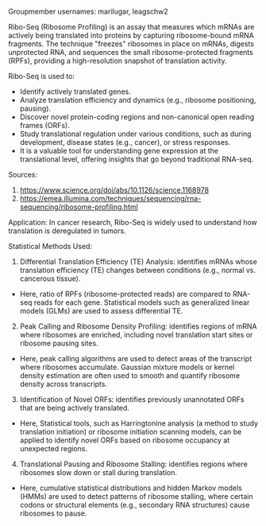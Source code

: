 Groupmember usernames: marilugar, leagschw2

Ribo-Seq (Ribosome Profiling) is an assay that measures which mRNAs are actively being translated into proteins by capturing ribosome-bound mRNA fragments. 
The technique "freezes" ribosomes in place on mRNAs, digests unprotected RNA, and sequences the small ribosome-protected fragments (RPFs), providing a high-resolution snapshot of translation activity.

Ribo-Seq is used to:
- Identify actively translated genes.
- Analyze translation efficiency and dynamics (e.g., ribosome positioning, pausing).
- Discover novel protein-coding regions and non-canonical open reading frames (ORFs).
- Study translational regulation under various conditions, such as during development, disease states (e.g., cancer), or stress responses.
- It is a valuable tool for understanding gene expression at the translational level, offering insights that go beyond traditional RNA-seq.

Sources:
1. https://www.science.org/doi/abs/10.1126/science.1168978
2. https://emea.illumina.com/techniques/sequencing/rna-sequencing/ribosome-profiling.html

Application: In cancer research, Ribo-Seq is widely used to understand how translation is deregulated in tumors. 

Statistical Methods Used:
1. Differential Translation Efficiency (TE) Analysis: identifies mRNAs whose translation efficiency (TE) changes between conditions (e.g., normal vs. cancerous tissue).
- Here, ratio of RPFs (ribosome-protected reads) are compared to RNA-seq reads for each gene. Statistical models such as generalized linear models (GLMs) are used to assess differential TE.
2. Peak Calling and Ribosome Density Profiling: identifies regions of mRNA where ribosomes are enriched, including novel translation start sites or ribosome pausing sites.
- Here, peak calling algorithms are used to detect areas of the transcript where ribosomes accumulate. Gaussian mixture models or kernel density estimation are often used to smooth and quantify ribosome density across transcripts.

3. Identification of Novel ORFs: identifies previously unannotated ORFs that are being actively translated.
- Here, Statistical tools, such as Harringtonine analysis (a method to study translation initiation) or ribosome initiation scanning models, can be applied to identify novel ORFs based on ribosome occupancy at unexpected regions.

4. Translational Pausing and Ribosome Stalling: identifies regions where ribosomes slow down or stall during translation.
- Here, cumulative statistical distributions and hidden Markov models (HMMs) are used to detect patterns of ribosome stalling, where certain codons or structural elements (e.g., secondary RNA structures) cause ribosomes to pause.
